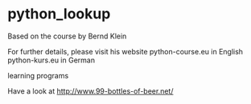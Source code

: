 # python_lookup

Based on the course  by Bernd Klein

For further details, please visit his website
python-course.eu in English
python-kurs.eu in German

learning programs





















































Have a look at
http://www.99-bottles-of-beer.net/
